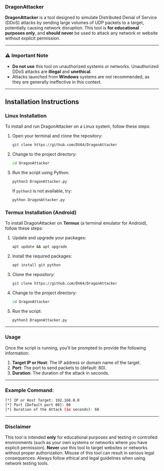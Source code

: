 ### DragonAttacker

**DragonAttacker** is a tool designed to simulate Distributed Denial of Service (DDoS) attacks by sending large volumes of UDP packets to a target, potentially causing network disruption. This tool is **for educational purposes only**, and **should never** be used to attack any network or website without explicit permission.

---

### ⚠️ Important Note
- **Do not use** this tool on unauthorized systems or networks. Unauthorized DDoS attacks are **illegal** and **unethical**.
- Attacks launched from **Windows** systems are not recommended, as they are generally ineffective in this context.

---

## Installation Instructions

### Linux Installation

To install and run DragonAttacker on a Linux system, follow these steps:

1. Open your terminal and clone the repository:
   ```bash
   git clone https://github.com/DV64/DragonAttacker
   ```

2. Change to the project directory:
   ```bash
   cd DragonAttacker
   ```

3. Run the script using Python:
   ```bash
   python3 DragonAttacker.py
   ```

   If `python3` is not available, try:
   ```bash
   python DragonAttacker.py
   ```

### Termux Installation (Android)

To install DragonAttacker on **Termux** (a terminal emulator for Android), follow these steps:

1. Update and upgrade your packages:
   ```bash
   apt update && apt upgrade
   ```

2. Install the required packages:
   ```bash
   apt install git python
   ```

3. Clone the repository:
   ```bash
   git clone https://github.com/DV64/DragonAttacker
   ```

4. Change to the project directory:
   ```bash
   cd DragonAttacker
   ```

5. Run the script:
   ```bash
   python3 DragonAttacker.py
   ```

---

### Usage

Once the script is running, you'll be prompted to provide the following information:

1. **Target IP or Host**: The IP address or domain name of the target.
2. **Port**: The port to send packets to (default: 80).
3. **Duration**: The duration of the attack in seconds.

---

### Example Command:

```bash
[*] IP or Host Target: 192.168.0.0
[*] Port [Default port 80]: 80
[*] Duration of the Attack (in seconds): 60
```

---

### Disclaimer

This tool is intended **only** for educational purposes and testing in controlled environments (such as your own systems or networks where you have explicit permission). **Never** use this tool to target websites or networks without proper authorization. Misuse of this tool can result in serious legal consequences. Always follow ethical and legal guidelines when using network testing tools.
